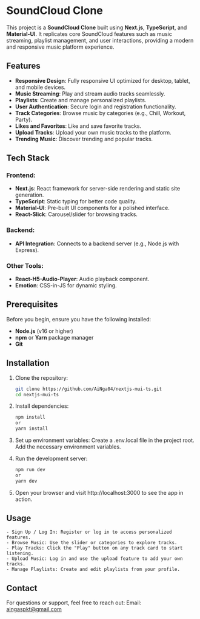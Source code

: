 # SoundCloud Clone

This project is a **SoundCloud Clone** built using **Next.js**, **TypeScript**, and **Material-UI**. It replicates core SoundCloud features such as music streaming, playlist management, and user interactions, providing a modern and responsive music platform experience.

## Features

- **Responsive Design**: Fully responsive UI optimized for desktop, tablet, and mobile devices.
- **Music Streaming**: Play and stream audio tracks seamlessly.
- **Playlists**: Create and manage personalized playlists.
- **User Authentication**: Secure login and registration functionality.
- **Track Categories**: Browse music by categories (e.g., Chill, Workout, Party).
- **Likes and Favorites**: Like and save favorite tracks.
- **Upload Tracks**: Upload your own music tracks to the platform.
- **Trending Music**: Discover trending and popular tracks.

## Tech Stack

### Frontend:

- **Next.js**: React framework for server-side rendering and static site generation.
- **TypeScript**: Static typing for better code quality.
- **Material-UI**: Pre-built UI components for a polished interface.
- **React-Slick**: Carousel/slider for browsing tracks.

### Backend:

- **API Integration**: Connects to a backend server (e.g., Node.js with Express).

### Other Tools:

- **React-H5-Audio-Player**: Audio playback component.
- **Emotion**: CSS-in-JS for dynamic styling.

## Prerequisites

Before you begin, ensure you have the following installed:

- **Node.js** (v16 or higher)
- **npm** or **Yarn** package manager
- **Git**

## Installation

1. Clone the repository:
   ```bash
   git clone https://github.com/AiNga04/nextjs-mui-ts.git
   cd nextjs-mui-ts
   ```
2. Install dependencies:

   ```bash
   npm install
   or
   yarn install
   ```

3. Set up environment variables:
   Create a .env.local file in the project root.
   Add the necessary environment variables.

4. Run the development server:

   ```bash
   npm run dev
   or
   yarn dev
   ```

5. Open your browser and visit http://localhost:3000 to see the app in action.

## Usage

    - Sign Up / Log In: Register or log in to access personalized features.
    - Browse Music: Use the slider or categories to explore tracks.
    - Play Tracks: Click the "Play" button on any track card to start listening.
    - Upload Music: Log in and use the upload feature to add your own tracks.
    - Manage Playlists: Create and edit playlists from your profile.

## Contact

For questions or support, feel free to reach out:
Email: aingaspkt@gmail.com
